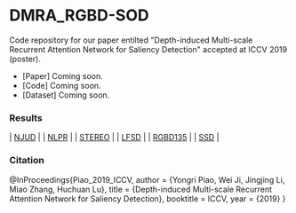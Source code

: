 # DMRA_RGBD-SOD
Code repository for our paper entilted "Depth-induced Multi-scale Recurrent Attention Network for Saliency Detection" accepted at ICCV 2019 (poster).
+ [Paper] Coming soon.
+ [Code] Coming soon.
+ [Dataset] Coming soon.

### Results

| [NJUD](https://pan.baidu.com/s/1smz7KQbCPPClw58bDheH4w)  |
| [NLPR](https://pan.baidu.com/s/19qJkHtFQGV9oVtEFWY_ctg)  |
| [STEREO](https://pan.baidu.com/s/1L11R1c51mMPTrfpW6ykGjA)  |
| [LFSD](https://pan.baidu.com/s/1asgu1fGsHRk4CZcbz0NYxA)  |
| [RGBD135](https://pan.baidu.com/s/1jRYgoAijf_digGLQnsSbhA)  |
| [SSD](https://pan.baidu.com/s/1VY4I-4qpWS3wewz0MC8kqA)  |
  
	
### Citation
@InProceedings{Piao_2019_ICCV,
   author = {Yongri Piao, Wei Ji, Jingjing Li, Miao Zhang, Huchuan Lu},
   title = {Depth-induced Multi-scale Recurrent Attention Network for Saliency Detection},
   booktitle = ICCV,
   year = {2019}
}
